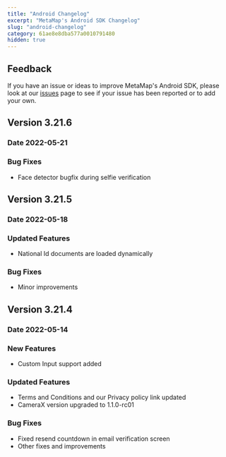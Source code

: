 ```yaml
---
title: "Android Changelog"
excerpt: "MetaMap's Android SDK Changelog"
slug: "android-changelog"
category: 61ae8e8dba577a0010791480
hidden: true
---
```


## Feedback

If you have an issue or ideas to improve MetaMap's Android SDK, please look at our [issues](https://github.com/GetMetaMap/metamap-android-sdk/issues) page to see if your issue has been reported or to add your own.

## Version 3.21.6
### Date 2022-05-21
  
### Bug Fixes
* Face detector bugfix during selfie verification



## Version 3.21.5
### Date 2022-05-18

### Updated Features
* National Id documents are loaded dynamically

### Bug Fixes
* Minor improvements



## Version 3.21.4
### Date 2022-05-14
  
### New Features
* Custom Input support added

### Updated Features
* Terms and Conditions and our Privacy policy link updated
* CameraX version upgraded to 1.1.0-rc01

### Bug Fixes
* Fixed resend countdown in email verification screen
* Other fixes and improvements


<!-- Note to developers: copy/paste the template below for each version. Delete categories that don't apply the the release

## Version <3.21.6>
### Date <2022-05-21>
  
### New Features
* <new feature>

### Updated Features
* <changes in existing functionality>

### Deprecated Features
* <soon-to-be removed features>

### Removed Features
* <removed features>

### Bug Fixes
* <bug fixes>

### Security Vulnerabilities
* <known vulnerabilities>
-->
